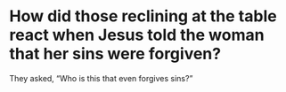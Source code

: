 # How did those reclining at the table react when Jesus told the woman that her sins were forgiven?

They asked, “Who is this that even forgives sins?”

